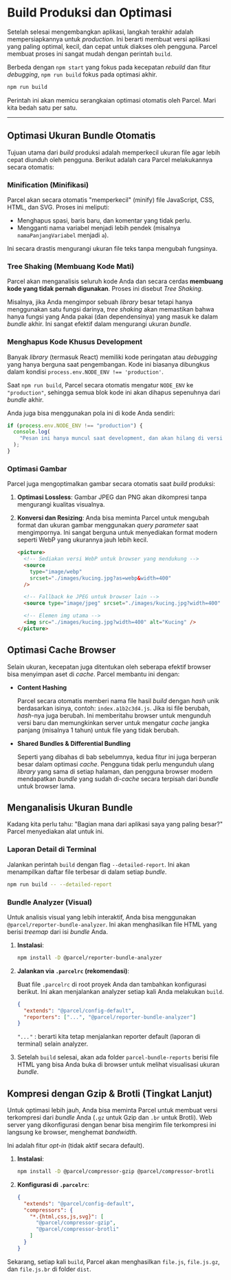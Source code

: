 # Build Produksi dan Optimasi

Setelah selesai mengembangkan aplikasi, langkah terakhir adalah mempersiapkannya untuk _production_. Ini berarti membuat versi aplikasi yang paling optimal, kecil, dan cepat untuk diakses oleh pengguna. Parcel membuat proses ini sangat mudah dengan perintah `build`.

Berbeda dengan `npm start` yang fokus pada kecepatan _rebuild_ dan fitur _debugging_, `npm run build` fokus pada optimasi akhir.

```bash
npm run build
```

Perintah ini akan memicu serangkaian optimasi otomatis oleh Parcel. Mari kita bedah satu per satu.

---

## Optimasi Ukuran Bundle Otomatis

Tujuan utama dari _build_ produksi adalah memperkecil ukuran file agar lebih cepat diunduh oleh pengguna. Berikut adalah cara Parcel melakukannya secara otomatis:

### Minification (Minifikasi)

Parcel akan secara otomatis "memperkecil" (minify) file JavaScript, CSS, HTML, dan SVG. Proses ini meliputi:

- Menghapus spasi, baris baru, dan komentar yang tidak perlu.
- Mengganti nama variabel menjadi lebih pendek (misalnya `namaPanjangVariabel` menjadi `a`).

Ini secara drastis mengurangi ukuran file teks tanpa mengubah fungsinya.

### Tree Shaking (Membuang Kode Mati)

Parcel akan menganalisis seluruh kode Anda dan secara cerdas **membuang kode yang tidak pernah digunakan**. Proses ini disebut _Tree Shaking_.

Misalnya, jika Anda mengimpor sebuah _library_ besar tetapi hanya menggunakan satu fungsi darinya, _tree shaking_ akan memastikan bahwa hanya fungsi yang Anda pakai (dan dependensinya) yang masuk ke dalam _bundle_ akhir. Ini sangat efektif dalam mengurangi ukuran _bundle_.

### Menghapus Kode Khusus Development

Banyak _library_ (termasuk React) memiliki kode peringatan atau _debugging_ yang hanya berguna saat pengembangan. Kode ini biasanya dibungkus dalam kondisi `process.env.NODE_ENV !== 'production'`.

Saat `npm run build`, Parcel secara otomatis mengatur `NODE_ENV` ke `"production"`, sehingga semua blok kode ini akan dihapus sepenuhnya dari _bundle_ akhir.

Anda juga bisa menggunakan pola ini di kode Anda sendiri:

```javascript
if (process.env.NODE_ENV !== "production") {
  console.log(
    "Pesan ini hanya muncul saat development, dan akan hilang di versi produksi."
  );
}
```

### Optimasi Gambar

Parcel juga mengoptimalkan gambar secara otomatis saat _build_ produksi:

1.  **Optimasi Lossless**: Gambar JPEG dan PNG akan dikompresi tanpa mengurangi kualitas visualnya.
2.  **Konversi dan Resizing**: Anda bisa meminta Parcel untuk mengubah format dan ukuran gambar menggunakan _query parameter_ saat mengimpornya. Ini sangat berguna untuk menyediakan format modern seperti WebP yang ukurannya jauh lebih kecil.

    ```html
    <picture>
      <!-- Sediakan versi WebP untuk browser yang mendukung -->
      <source
        type="image/webp"
        srcset="./images/kucing.jpg?as=webp&width=400"
      />

      <!-- Fallback ke JPEG untuk browser lain -->
      <source type="image/jpeg" srcset="./images/kucing.jpg?width=400" />

      <!-- Elemen img utama -->
      <img src="./images/kucing.jpg?width=400" alt="Kucing" />
    </picture>
    ```

## Optimasi Cache Browser

Selain ukuran, kecepatan juga ditentukan oleh seberapa efektif browser bisa menyimpan aset di _cache_. Parcel membantu ini dengan:

- **Content Hashing**

  Parcel secara otomatis memberi nama file hasil _build_ dengan _hash_ unik berdasarkan isinya, contoh: `index.a1b2c3d4.js`. Jika isi file berubah, _hash_-nya juga berubah. Ini memberitahu browser untuk mengunduh versi baru dan memungkinkan server untuk mengatur _cache_ jangka panjang (misalnya 1 tahun) untuk file yang tidak berubah.

- **Shared Bundles & Differential Bundling**

  Seperti yang dibahas di bab sebelumnya, kedua fitur ini juga berperan besar dalam optimasi _cache_. Pengguna tidak perlu mengunduh ulang _library_ yang sama di setiap halaman, dan pengguna browser modern mendapatkan _bundle_ yang sudah di-_cache_ secara terpisah dari _bundle_ untuk browser lama.

## Menganalisis Ukuran Bundle

Kadang kita perlu tahu: "Bagian mana dari aplikasi saya yang paling besar?" Parcel menyediakan alat untuk ini.

### Laporan Detail di Terminal

Jalankan perintah `build` dengan flag `--detailed-report`. Ini akan menampilkan daftar file terbesar di dalam setiap _bundle_.

```bash
npm run build -- --detailed-report
```

### Bundle Analyzer (Visual)

Untuk analisis visual yang lebih interaktif, Anda bisa menggunakan `@parcel/reporter-bundle-analyzer`. Ini akan menghasilkan file HTML yang berisi _treemap_ dari isi _bundle_ Anda.

1.  **Instalasi**:

    ```bash
    npm install -D @parcel/reporter-bundle-analyzer
    ```

2.  **Jalankan via `.parcelrc` (rekomendasi)**:

    Buat file `.parcelrc` di root proyek Anda dan tambahkan konfigurasi berikut. Ini akan menjalankan analyzer setiap kali Anda melakukan `build`.

    ```json
    {
      "extends": "@parcel/config-default",
      "reporters": ["...", "@parcel/reporter-bundle-analyzer"]
    }
    ```

    _`"..."`_ : berarti kita tetap menjalankan reporter default (laporan di terminal) selain analyzer.

3.  Setelah `build` selesai, akan ada folder `parcel-bundle-reports` berisi file HTML yang bisa Anda buka di browser untuk melihat visualisasi ukuran _bundle_.

## Kompresi dengan Gzip & Brotli (Tingkat Lanjut)

Untuk optimasi lebih jauh, Anda bisa meminta Parcel untuk membuat versi terkompresi dari _bundle_ Anda (`.gz` untuk Gzip dan `.br` untuk Brotli). Web server yang dikonfigurasi dengan benar bisa mengirim file terkompresi ini langsung ke browser, menghemat _bandwidth_.

Ini adalah fitur _opt-in_ (tidak aktif secara default).

1.  **Instalasi**:

    ```bash
    npm install -D @parcel/compressor-gzip @parcel/compressor-brotli
    ```

2.  **Konfigurasi di `.parcelrc`**:

    ```json
    {
      "extends": "@parcel/config-default",
      "compressors": {
        "*.{html,css,js,svg}": [
          "@parcel/compressor-gzip",
          "@parcel/compressor-brotli"
        ]
      }
    }
    ```

Sekarang, setiap kali `build`, Parcel akan menghasilkan `file.js`, `file.js.gz`, dan `file.js.br` di folder `dist`.
